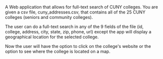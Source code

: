 A Web application that allows for full-text search of CUNY colleges. You are given a csv file, cuny_addresses.csv, that contains all of the 25 CUNY colleges (seniors and community colleges).

The user can do a full-text search in any of the 9 fields of the file (id, college, address, city, state, zip, phone, url) except the app will display a geographical location for the selected college. 

Now the user will have the option to click on the college's website or the option to see where the college is located on a map.
